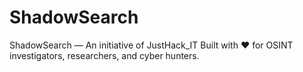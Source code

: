 # ShadowSearch
ShadowSearch — An initiative of JustHack_IT Built with ❤️ for OSINT investigators, researchers, and cyber hunters.
